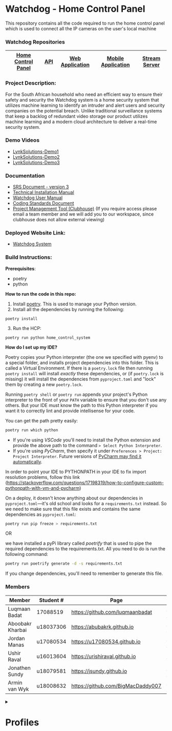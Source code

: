 # Watchdog - Home Control Panel

This repository contains all the code required to run the home control panel which is used to connect all the IP cameras on the user's local machine

### Watchdog Repositories
|[Home Control Panel](https://github.com/COS301-SE-2020/Watchdog)|[API](https://github.com/COS301-SE-2020/Watchdog-API)|[Web Application](https://github.com/COS301-SE-2020/Watchdog-FrontEnd/tree/master/watchdog-frontend)|[Mobile Application](https://github.com/COS301-SE-2020/Watchdog-FrontEnd/tree/master/WatchdogApp)|[Stream Server](hhttps://github.com/COS301-SE-2020/Watchdog-Stream-Server)|
|---|---|---|---|---|

### Project Description:

For the South African household who need an efficient way to ensure their safety and security the Watchdog system is a home security system that utilizes machine 
learning to identify an intruder and alert users and security companies on the potential breach. Unlike traditional surveillance systems that keep a backlog of 
redundant video storage our product utilizes machine learning and a modern cloud architecture to deliver a real-time security system.


### Demo Videos
- [LynkSolutions-Demo1](https://drive.google.com/file/d/1mdyx54MLTo0vTAEx2nm5wwFgWU_ULEks/view?usp=sharing)
- [LynkSolutions-Demo2](https://drive.google.com/file/d/1JfVWYLl65t5PzllO-vNKPR-YlOt7DRnX/view?usp=sharing)
- [LynkSolutions-Demo3](https://drive.google.com/file/d/1bSRqRJBJ-5sPx4G1vCkq2Al8BcTPFYOs/view?usp=sharing)


### Documentation
- [SRS Document - version 3](https://drive.google.com/file/d/1dWVx8BrT0Nt8GKdyHLqmjKYzg1aGlRWS/view?usp=sharing)
- [Technical Installation Manual](https://drive.google.com/file/d/1ouZquOIizf8omvOCnzMCG-wwS2qJyhzi/view?usp=sharing)
- [Watchdog User Manual](https://drive.google.com/file/d/1gu36_44IbnKeGjC61VaDXLu3mLKEqTvr/view?usp=sharing)
- [Coding Standards Document](https://drive.google.com/file/d/1X4IsmHWHwBjvmg1aaUua1HiC6rs6w5pO/view?usp=sharing)
- [Project Management Tool (Clubhouse)](https://app.clubhouse.io/lynksolutions/stories) (If you require access please email a team member and we will add you to our workspace, since clubhouse does not allow external viewing)


### Deployed Website Link:
- [Watchdog System](https://master.dtul6cza66juk.amplifyapp.com/)


### Build Instructions:

**Prerequisites**:
- poetry
- python


**How to run the code in this repo:**
1. Install [poetry](https://pypi.org/project/poetrify/). This is used to manage your Python version.
2. Install all the dependencies by running the following:
```
poetry install
```
3. Run the HCP:
```
poetry run python home_control_system
```

**How do I set up my IDE?**

Poetry copies your Python interpreter (the one we specified with pyenv) to a special folder, and installs project dependencies into this folder. This is called a Virtual Environment. If there is a `poetry.lock` file then running `poetry install` will install _exactly_ these dependencies, or (if `poetry.lock` is missing) it will install the dependencies from `pyproject.toml` and "lock" them by creating a new `poetry.lock`.

Running `poetry shell` or `poetry run` appends your project's Python interpreter to the front of your `PATH` variable to ensure that you don't use any others. But your IDE must know the path to this Python interpreter if you want it to correctly lint and provide intellisense for your code.

You can get the path pretty easily:

   ```bash
   poetry run which python
   ```

- If you're using *VSCode* you'll need to install the Python extension and provide the above path to the command `> Select Python Interpreter`.
- If you're using *PyCharm*, then specify it under `Preferences > Project: Project Interpreter`. Future versions of [PyCharm may find it automatically](https://youtrack.jetbrains.com/issue/PY-30702).

In order to point your IDE to PYTHONPATH in your IDE to fix import resolution problems, follow this link (https://stackoverflow.com/questions/17198319/how-to-configure-custom-pythonpath-with-vm-and-pycharm)

On a deploy, it doesn't know anything about our dependencies in `pyproject.toml`—it's old school and looks for a `requirements.txt` instead. So we need to make sure that this file exists and contains the same dependencies as `pyproject.toml`:

   ```bash
   poetry run pip freeze > requirements.txt
   ```

OR

we have installed a pyPi library called *poetrify* that is used to pipe the required dependencies to the requirements.txt. All you need to do is run the following command:

   ```bash
   poetry run poetrify generate -d -s requirements.txt
   ```

If you change dependencies, you'll need to remember to generate this file.


### Members

|Member|Student #|Page|LinkedIn|
|------|---------|----|--------|
|Luqmaan Badat|17088519|<https://github.com/luqmaanbadat>|<https://www.linkedin.com/in/luqmaan-badat/>|
|Aboobakr Kharbai|u18037306|<https://abubakrk.github.io>|<https://www.linkedin.com/in/aboobacker-kharbai-7a94961a9/>|
|Jordan Manas|u17080534|<https://u17080534.github.io>|<https://www.linkedin.com/in/jordan-manas-b822651aa/>|
|Ushir Raval|u16013604|<https://urishiraval.github.io>| <https://www.linkedin.com/in/unraval/>|
|Jonathen Sundy|u18079581|<https://jsundy.github.io>|<https://www.linkedin.com/in/jonathen-sundy-79b33b168/>|
|Armin van Wyk|u18008632|<https://github.com/BigMacDaddy007>|<https://www.linkedin.com/in/armin-van-wyk-b714931a9/>|


<details>
<summary>
<h1>Profiles</h1>
</summary>

##### Luqmaan Badat

I am a final year computer science student. I am adaptable, reliable and keen to learn new programming technologies. My interests are software engineering, artificial intelligence and web development. My skills range include web development, full stack development, Java development and using full stack development technologies like docker and circleci. I’ve been exposed to and worked on cloud-based solutions in the medical field. 

##### Aboobakr Kharbai

My exposure ranges between desktop applications and web-based technologies. I am very reliable as well as trustworthy. I have a broad range of experience in backend development which includes database management systems, as well as experience in java development. I am one who is always steadfast in deadlines set out and will do anything in my capacity to ensure the work done is before the deadline and also of an industry standard.

##### Jordan Manas

An avid student of the numerous fields found within Computer Science, with a concentration in the field of Artificial Intelligence. Also being well-versed in Web Development, I recognize that I am capable of fulfilling important roles in the given project. I have experience in developing projects that use almost all of the proposed technologies and am very confident that our final product will be one of quality.

##### Ushir Raval

My exposure varies greatly from desktop applications to web based technologies, all in mostly a corporate “fintech” focused development environment. My skillset ranges from python development to web-based desktop applications using full stack technologies and my personal motto is “measure twice, cut once”. I prize scalable, robust and portable code above all else and intend to primarily contribute to the integration of various technologies such as the front-end to back-end communication etcetera.

##### Jonathan Sundy

I have been exposed to an event-driven system that adopted modern cloud architecture that was hosted on Heroku and used a subset of AWS. I will use this knowledge gained to pioneer the system to be loosely coupled that promotes independent events triggering different parts of the system. Hence, I am certain that I will be of great value to the development of the serverless architecture. I am not too coherent with AWS but am motivated and inspired to expand my knowledge!

##### Armin van Wyk

I have been involved in a multitude of projects inside and outside of the EBIT faculty. I have particular interest in front-end multimedia design to back-end REST API and hosting tasks. I have familiarity in databases both with and without SQ. I can use these skills in the request handling and data handling of our projects and ensure validated, clean and lightweight data.

</details>